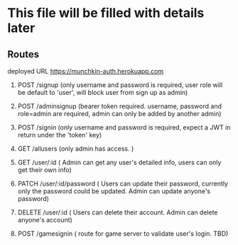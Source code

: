 # This file will be filled with details later

## Routes

deployed URL <https://munchkin-auth.herokuapp.com>

1. POST  /signup  (only username and password is required, user role will be default to 'user', will block user from sign up as admin)

2. POST  /adminsignup  (bearer token required. username, password and role=admin are required, admin can only be added by another admin)

3. POST  /signin (only username and password is required, expect a JWT in return under the 'token' key)

4. GET /allusers  (only admin has access. )

5. GET /user/:id ( Admin can get any user's detailed info, users can only get their own info)

6. PATCH /user/:id/password ( Users can update their password, currently only the password could be updated. Admin can update anyone's password)

7. DELETE /user/:id ( Users can delete their account. Admin can delete anyone's account)

8. POST /gamesignin  ( route for game server to validate user's login. TBD)
